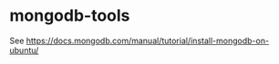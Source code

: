 mongodb-tools
=============

See https://docs.mongodb.com/manual/tutorial/install-mongodb-on-ubuntu/

